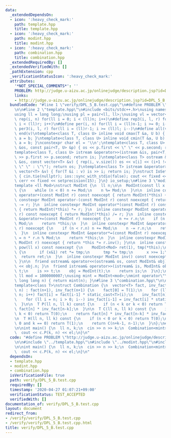 ```yaml
---
data:
  _extendedDependsOn:
  - icon: ':heavy_check_mark:'
    path: template.hpp
    title: template.hpp
  - icon: ':heavy_check_mark:'
    path: modint.hpp
    title: modint.hpp
  - icon: ':heavy_check_mark:'
    path: combination.hpp
    title: combination.hpp
  _extendedRequiredBy: []
  _extendedVerifiedWith: []
  _pathExtension: cpp
  _verificationStatusIcon: ':heavy_check_mark:'
  attributes:
    '*NOT_SPECIAL_COMMENTS*': ''
    PROBLEM: http://judge.u-aizu.ac.jp/onlinejudge/description.jsp?id=DPL_5_B
    links:
    - http://judge.u-aizu.ac.jp/onlinejudge/description.jsp?id=DPL_5_B
  bundledCode: "#line 1 \"verify/DPL_5_B.test.cpp\"\n#define PROBLEM \"http://judge.u-aizu.ac.jp/onlinejudge/description.jsp?id=DPL_5_B\"\
    \n\n#line 2 \"template.hpp\"\n#include <bits/stdc++.h>\nusing namespace std;\n\
    using ll = long long;\nusing pl = pair<ll, ll>;\nusing vl = vector<ll>;\n#define\
    \ rep(i, n) for(ll i = 0; i < (ll)n; i++)\n#define rep3(i, l, r) for(ll i = l;\
    \ i < (ll)r; i++)\n#define per(i, n) for(ll i = (ll)n-1; i >= 0; i--)\n#define\
    \ per3(i, l, r) for(ll i = (ll)r-1; i >= (ll)l; i--)\n#define all(v) begin(v),\
    \ end(v)\ntemplate<class T, class U> inline void cmax(T &a, U b) { if (a < b)\
    \ a = b; }\ntemplate<class T, class U> inline void cmin(T &a, U b) { if (a > b)\
    \ a = b; }\nconstexpr char el = '\\n';\ntemplate<class T, class U> ostream &operator<<(ostream\
    \ &os, const pair<T, U> &p) { os << p.first << \" \" << p.second; return os; }\n\
    template<class T, class U> istream &operator>>(istream &is, pair<T, U> &p) { is\
    \ >> p.first >> p.second; return is; }\ntemplate<class T> ostream &operator<<(ostream\
    \ &os, const vector<T> &v) { rep(i, v.size()) os << v[i] << (i+1 != v.size() ?\
    \ \" \" : \"\"); return os; }\ntemplate<class T> istream &operator>>(istream &is,\
    \ vector<T> &v) { for(T &i : v) is >> i; return is; }\nstruct IoSetup {\n  IoSetup()\
    \ { cin.tie(nullptr); ios::sync_with_stdio(false); cout << fixed << setprecision(15);\
    \ cerr << fixed << setprecision(15); }\n} io_setup;\n#line 3 \"modint.hpp\"\n\n\
    template <ll Mod>\nstruct ModInt {\n  ll n;\n\n  ModInt(const ll x = 0) : n(x)\
    \ {\n    while (n < 0) n += Mod;\n    n %= Mod;\n  }\n\n  inline constexpr ModInt\
    \ operator+(const ModInt r) const noexcept { return ModInt(*this) += r; }\n  inline\
    \ constexpr ModInt operator-(const ModInt r) const noexcept { return ModInt(*this)\
    \ -= r; }\n  inline constexpr ModInt operator*(const ModInt r) const noexcept\
    \ { return ModInt(*this) *= r; }\n  inline constexpr ModInt operator/(const ModInt\
    \ r) const noexcept { return ModInt(*this) /= r; }\n  inline constexpr ModInt\
    \ &operator+=(const ModInt r) noexcept {\n    n += r.n;\n    if (n >= Mod) n -=\
    \ Mod;\n    return *this;\n  }\n  inline constexpr ModInt &operator-=(const ModInt\
    \ r) noexcept {\n    if (n < r.n) n += Mod;\n    n -= r.n;\n    return *this;\n\
    \  }\n  inline constexpr ModInt &operator*=(const ModInt r) noexcept {\n    n\
    \ = n * r.n % Mod;\n    return *this;\n  }\n  inline constexpr ModInt &operator/=(const\
    \ ModInt r) noexcept { return *this *= r.inv(); }\n\n  inline constexpr ModInt\
    \ pow(ll x) const noexcept {\n    ModInt<Mod> ret(1), tmp(*this);\n    while (x)\
    \ {\n      if (x&1) ret *= tmp;\n      tmp *= tmp;\n      x >>= 1;\n    }\n  \
    \  return ret;\n  }\n  inline constexpr ModInt inv() const noexcept { return pow(Mod-2);\
    \ }\n\n  friend ostream& operator<<(ostream& os, const ModInt& obj) { return os\
    \ << obj.n; }\n  friend istream& operator>>(istream& is, ModInt& obj) {\n    ll\
    \ t;\n    is >> t;\n    obj = ModInt(t);\n    return is;\n  }\n};\n\nconstexpr\
    \ ll mod = 1000000007;\nusing mint = ModInt<mod>;\nmint operator\"\" _mi(unsigned\
    \ long long n) { return mint(n); }\n#line 3 \"combination.hpp\"\n\n// T modint\n\
    template<class T>\nstruct Combination {\n  vector<T> fact, inv_fact;\n  Combination(ll\
    \ n) : fact(n+1), inv_fact(n+1) {\n    fact[0] = T(1);\n    for (ll i = 1; i <=\
    \ n; i++) fact[i] = fact[i-1] * static_cast<T>(i);\n    inv_fact[n] = fact[n].inv();\n\
    \    for (ll i = n; i > 0; i--) inv_fact[i-1] = inv_fact[i] * static_cast<T>(i);\n\
    \  }\n\n  T P(ll n, ll k) const {\n    if (n < k or k < 0) return T(0);\n    return\
    \ fact[n] * inv_fact[n-k];\n  }\n\n  T C(ll n, ll k) const {\n    if (n < k or\
    \ k < 0) return T(0);\n    return fact[n] * inv_fact[n-k] * inv_fact[k];\n  }\n\
    \n  T H(ll n, ll k) const {\n    if (n < 0 or k < 0) return T(0);\n    if (n ==\
    \ 0 and k == 0) return T(1);\n    return C(n+k-1, n-1);\n  }\n};\n#line 6 \"verify/DPL_5_B.test.cpp\"\
    \n\nint main() {\n  ll n, k;\n  cin >> n >> k;\n  Combination<mint> c(max(n, k));\n\
    \  cout << c.P(k, n) << el;\n}\n"
  code: "#define PROBLEM \"http://judge.u-aizu.ac.jp/onlinejudge/description.jsp?id=DPL_5_B\"\
    \n\n#include \"../template.hpp\"\n#include \"../modint.hpp\"\n#include \"../combination.hpp\"\
    \n\nint main() {\n  ll n, k;\n  cin >> n >> k;\n  Combination<mint> c(max(n, k));\n\
    \  cout << c.P(k, n) << el;\n}\n"
  dependsOn:
  - template.hpp
  - modint.hpp
  - combination.hpp
  isVerificationFile: true
  path: verify/DPL_5_B.test.cpp
  requiredBy: []
  timestamp: '2020-04-27 01:07:21+09:00'
  verificationStatus: TEST_ACCEPTED
  verifiedWith: []
documentation_of: verify/DPL_5_B.test.cpp
layout: document
redirect_from:
- /verify/verify/DPL_5_B.test.cpp
- /verify/verify/DPL_5_B.test.cpp.html
title: verify/DPL_5_B.test.cpp
---
```

